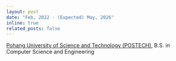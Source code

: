```yaml
---
layout: post
date: "Feb, 2022 - (Expected) May, 2026"
inline: true
related_posts: false
---
```


[Pohang University of Science and Technology (POSTECH)](https://postech.ac.kr/eng/), B.S. in Computer Science and Engineering